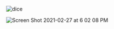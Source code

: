 ![dice](https://user-images.githubusercontent.com/69213274/109410805-790b6080-7952-11eb-8ccf-72b3fc9fe2e5.gif)

![Screen Shot 2021-02-27 at 6 02 08 PM](https://user-images.githubusercontent.com/69213274/109405495-eead0780-7925-11eb-8675-9cee56ed7a0f.png)
